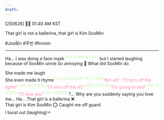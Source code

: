 ```yaml
---
draft:
---
```

[250626] 🐣💭 01:40 AM KST

That girl is not a ballerina, that girl is Kim SooMin

#JooBin #주빈 #fromm
___
Ha... I was doing a face mask  <font color="#c3f4a5"><sup>[t/n: Sleeping pack]</sup></font>
but I started laughing because of SooMin unnie
So annoying 
🫧 What did SooMin do

She made me laugh  
She even made it rhyme <sup><font color="#c3f4a5">[t/n: It all ends in "게" in KR]</font></sup>
<font color="#fd83a5">"Bin-ah"  </font>
<font color="#fd83a5">"I’ll turn off the lights" </font> <font color="#c3f4a5"><sup>[KR: 에어컨끌게]</sup></font>
<font color="#fd83a5">"I’ll turn off the AC" </font><font color="#c3f4a5"><sup> [KR: 자러갈게]</sup></font>
<font color="#fd83a5">"I’m going to bed" </font><sup><font color="#c3f4a5"> [KR: 사랑할게]</font></sup>
<font color="#fd83a5">"I’ll love you" </font> <sup><font color="#c3f4a5">[KR: 사랑할게]</font></sup>
?... Why are you suddenly saying you love me… Ha...
That girl is a ballerina ❌  
That girl is Kim SooMin ⭕
Caught me off guard  
I burst out (laughing)ㅜ